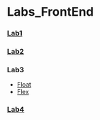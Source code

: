 # Labs_FrontEnd

### [Lab1](https://rogosnyi.github.io/Labs_FrontEnd/lab1/lab1.html)

### [Lab2](https://rogosnyi.github.io/Labs_FrontEnd/lab2/lab2.html)

### Lab3

- [Float](https://rogosnyi.github.io/Labs_FrontEnd/lab3/lab3_float.html)
- [Flex](https://rogosnyi.github.io/Labs_FrontEnd/lab3/lab3_flex.html)

### [Lab4](https://rogosnyi.github.io/Labs_FrontEnd/lab4/lab4.html)
